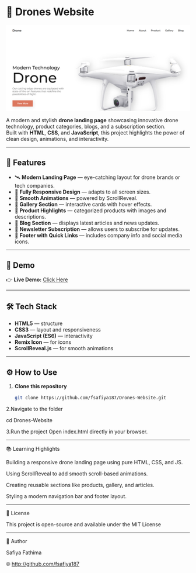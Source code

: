 # 🚁 Drones Website

<img src="thumbnail.png" alt="Drones Website">

A modern and stylish **drone landing page** showcasing innovative drone technology, product categories, blogs, and a subscription section.  
Built with **HTML**, **CSS**, and **JavaScript**, this project highlights the power of clean design, animations, and interactivity.

---

## 🚀 Features

- 🛰️ **Modern Landing Page** — eye-catching layout for drone brands or tech companies.  
- 📱 **Fully Responsive Design** — adapts to all screen sizes.  
- 💫 **Smooth Animations** — powered by ScrollReveal.  
- 📸 **Gallery Section** — interactive cards with hover effects.  
- 🛒 **Product Highlights** — categorized products with images and descriptions.  
- 📰 **Blog Section** — displays latest articles and news updates.  
- 📧 **Newsletter Subscription** — allows users to subscribe for updates.  
- 🔗 **Footer with Quick Links** — includes company info and social media icons.

---

## 🧠 Demo

👉 **Live Demo:** [Click Here](#) 

---

## 🛠️ Tech Stack

- **HTML5** — structure  
- **CSS3** — layout and responsiveness  
- **JavaScript (ES6)** — interactivity  
- **Remix Icon** — for icons  
- **ScrollReveal.js** — for smooth animations  

---

## ⚙️ How to Use

1. **Clone this repository**
   ```bash
   git clone https://github.com/fsafiya187/Drones-Website.git

2.Navigate to the folder

cd Drones-Website


3.Run the project
Open index.html directly in your browser.

---

📚 Learning Highlights

Building a responsive drone landing page using pure HTML, CSS, and JS.

Using ScrollReveal to add smooth scroll-based animations.

Creating reusable sections like products, gallery, and articles.

Styling a modern navigation bar and footer layout.

---

🧾 License

This project is open-source and available under the MIT License

---

💬 Author

Safiya Fathima

🌐 http://github.com/fsafiya187

